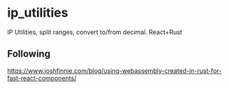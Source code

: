 # ip_utilities

IP Utilities, split ranges, convert to/from decimal.  React+Rust

## Following
<https://www.joshfinnie.com/blog/using-webassembly-created-in-rust-for-fast-react-components/>
